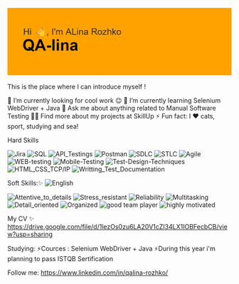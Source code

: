 ![Header](https://github.com/alinarojko/alinarojko/blob/102f4a01cbab4adb9bf9463139b69c8840dd22b0/header.png)

This is the place where I can introduce myself !

🔭  I’m currently looking for cool work  😉
🌱  I’m currently learning Selenium WebDriver + Java
💬  Ask me about anything related to Manual Software Testing
👨‍💻  Find  more about my projects at SkillUp 
⚡  Fun fact: I ❤️ cats, sport, studying and sea!

Hard Skills

![Jira](https://img.shields.io/static/v1?label=&message=JIRA&color=<#ffa200>?style=for-the-badge&logo=jira?logoColor=ffa200)
![SQL](https://img.shields.io/static/v1?label=&message=SQL&color=<COLOR>?style=for-the-badge&logo=appveyor)
![API_Testings](https://img.shields.io/static/v1?label=&message=API_Testings&color=<COLOR>?style=for-the-badge&logo=appveyor)
![Postman](https://img.shields.io/static/v1?label=&message=POSTMAN&color=<COLOR>?style=for-the-badge&logo=appveyor)
![SDLC](https://img.shields.io/static/v1?label=&message=SDLC&color=<COLOR>?style=for-the-badge&logo=appveyor)
![STLC](https://img.shields.io/static/v1?label=&message=STLC&color=<COLOR>?style=for-the-badge&logo=appveyor)
![Agile](https://img.shields.io/static/v1?label=&message=AGILE&color=<COLOR>?style=for-the-badge&logo=appveyor)
![WEB-testing](https://img.shields.io/static/v1?label=&message=WEB_Testing&color=<COLOR>?style=for-the-badge&logo=appveyor)
![Mobile-Testing](https://img.shields.io/static/v1?label=&message=Mobile_TEsting&color=<COLOR>?style=for-the-badge&logo=appveyor)
![Test-Design-Techniques](https://img.shields.io/static/v1?label=&message=Test_Design_Techniques&color=<COLOR>?style=for-the-badge&logo=appveyor)
![HTML_CSS_TCP/IP](https://img.shields.io/static/v1?label=&message=HTML_CSS_TCP/IP&color=<COLOR>?style=for-the-badge&logo=appveyor)
![Writting_Test_Documentation](https://img.shields.io/static/v1?label=&message=Writting_Test_Documentation&color=<COLOR>?style=for-the-badge&logo=appveyor)


Soft Skills:✨
![English](https://img.shields.io/static/v1?label=&message=English_B2&color=<COLOR>?style=for-the-badge&logo=appveyor)


![Attentive_to_details](https://img.shields.io/static/v1?label=&message=Attentive_to_details&color=<COLOR>?style=for-the-badge&logo=appveyor)
![Stress_resistant](https://img.shields.io/static/v1?label=&message=Stress_resistant&color=<COLOR>?style=for-the-badge&logo=appveyor)
![Reliability](https://img.shields.io/static/v1?label=&message=Reliability&color=<COLOR>?style=for-the-badge&logo=appveyor)
![Multitasking](https://img.shields.io/static/v1?label=&message=Multitasking&color=<COLOR>?style=for-the-badge&logo=appveyor)
![Detail_oriented](https://img.shields.io/static/v1?label=&message=Detail_oriented&color=<COLOR>?style=for-the-badge&logo=appveyor)
![Organized](https://img.shields.io/static/v1?label=&message=Organized&color=<COLOR>?style=for-the-badge&logo=appveyor)
![good team player](https://img.shields.io/static/v1?label=&message=Good_team_player&color=<COLOR>?style=for-the-badge&logo=appveyor)
![highly motivated](https://img.shields.io/static/v1?label=&message=Highly_motivated&color=<COLOR>?style=for-the-badge&logo=appveyor)











My CV ✨
https://drive.google.com/file/d/1lezOs0zu6LA20V1cZI34LX1IOBFecbCB/view?usp=sharing

Studying: 
⚡Cources : Selenium WebDriver + Java
⚡During this year i'm planning to pass ISTQB Sertification 

Follow me:
https://www.linkedin.com/in/qalina-rozhko/
